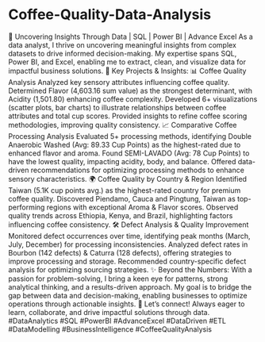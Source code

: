 # Coffee-Quality-Data-Analysis
🚀 Uncovering Insights Through Data | SQL | Power BI | Advance Excel
As a data analyst, I thrive on uncovering meaningful insights from complex datasets to drive informed decision-making. My expertise spans SQL, Power BI, and Excel, enabling me to extract, clean, and visualize data for impactful business solutions.
🔹 Key Projects & Insights:
📊 Coffee Quality Analysis
Analyzed key sensory attributes influencing coffee quality.
Determined Flavor (4,603.16 sum value) as the strongest determinant, with Acidity (1,501.80) enhancing coffee complexity.
Developed 6+ visualizations (scatter plots, bar charts) to illustrate relationships between coffee attributes and total cup scores.
Provided insights to refine coffee scoring methodologies, improving quality consistency.
📈 Comparative Coffee Processing Analysis
Evaluated 5+ processing methods, identifying Double Anaerobic Washed (Avg: 89.33 Cup Points) as the highest-rated due to enhanced flavor and aroma.
Found SEMI-LAVADO (Avg: 78 Cup Points) to have the lowest quality, impacting acidity, body, and balance.
Offered data-driven recommendations for optimizing processing methods to enhance sensory characteristics.
🌍 Coffee Quality by Country & Region
Identified Taiwan (5.1K cup points avg.) as the highest-rated country for premium coffee quality.
Discovered Piendamo, Cauca and Pingtung, Taiwan as top-performing regions with exceptional Aroma & Flavor scores.
Observed quality trends across Ethiopia, Kenya, and Brazil, highlighting factors influencing coffee consistency.
🛠 Defect Analysis & Quality Improvement
Monitored defect occurrences over time, identifying peak months (March, July, December) for processing inconsistencies.
Analyzed defect rates in Bourbon (142 defects) & Caturra (128 defects), offering strategies to improve processing and storage.
Recommended country-specific defect analysis for optimizing sourcing strategies.
✨ Beyond the Numbers:
With a passion for problem-solving, I bring a keen eye for patterns, strong analytical thinking, and a results-driven approach. My goal is to bridge the gap between data and decision-making, enabling businesses to optimize operations through actionable insights.
📩 Let’s connect! Always eager to learn, collaborate, and drive impactful solutions through data.
#DataAnalytics #SQL #PowerBI #AdvanceExcel #DataDriven #ETL #DataModelling #BusinessIntelligence #CoffeeQualityAnalysis

